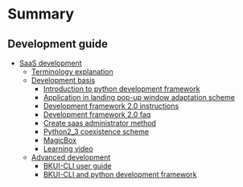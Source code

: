 # Summary

## Development guide
* [SaaS development]()
    * [Terminology explanation](SaaS开发/term.md)
    * [Development basis]()
        * [Introduction to python development framework](SaaS开发/开发基础/README.md)
        * [Application in landing pop-up window adaptation scheme](SaaS开发/开发基础/LOGIN_PLAIN_USAGE.md)
        * [Development framework 2.0 instructions](SaaS开发/开发基础/framework2.md)
        * [Development framework 2.0 faq](SaaS开发/开发基础/faq.md)
        * [Create saas administrator method](SaaS开发/开发基础/SAAS_ADMIN.md)
        * [Python2_3 coexistence scheme](SaaS开发/开发基础/PYTHON2_3.md)
        * [MagicBox](SaaS开发/开发基础/MagicBox.md)
        * [Learning video](SaaS开发/开发基础/video.md)
    * [Advanced development]()
        * [BKUI-CLI user guide](SaaS开发/开发进阶/bkui/bkui.md)
        * [BKUI-CLI and python development framework](SaaS开发/开发进阶/BKUI.md)
